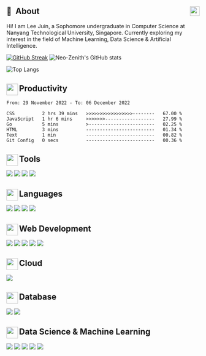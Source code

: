 ## 💫 &nbsp;About  <a href="https://www.linkedin.com/in/juin-lee/" title="LinkedIn"><img align="right" src="https://simpleicons.org/icons/linkedin.svg" height="25" /></a>
Hi! I am Lee Juin, a Sophomore undergraduate in Computer Science at Nanyang Technological University, Singapore. Currently exploring my interest in the field of Machine Learning, Data Science & Artificial Intelligence.

[![GitHub Streak](https://streak-stats.demolab.com?user=Neo-Zenith&theme=material-palenight&border=DFDFDF)](https://git.io/streak-stats)  ![Neo-Zenith's GitHub stats](https://github-readme-stats.vercel.app/api?username=Neo-Zenith&count_private=true&theme=material-palenight&show_icons=true) 

![Top Langs](https://github-readme-stats.vercel.app/api/top-langs/?username=Neo-Zenith&theme=material-palenight&show_icons=true&layout=compact&hide=Jupyter%20Notebook) 

## <img align="left" src="https://images.emojiterra.com/twitter/v13.1/512px/1f4bc.png" height="30" /> Productivity
<!--START_SECTION:waka-->

```text
From: 29 November 2022 - To: 06 December 2022

CSS          2 hrs 39 mins   >>>>>>>>>>>>>>>>>--------   67.00 %
JavaScript   1 hr 6 mins     >>>>>>>------------------   27.99 %
Go           5 mins          >------------------------   02.25 %
HTML         3 mins          -------------------------   01.34 %
Text         1 min           -------------------------   00.82 %
Git Config   0 secs          -------------------------   00.36 %
```

<!--END_SECTION:waka-->

## <img align="left" src="https://emojipedia-us.s3.amazonaws.com/source/skype/289/hammer-and-wrench_1f6e0-fe0f.png" height="30" /> Tools
<p>
  <img src="https://img.shields.io/badge/Visual_Studio-5C2D91?style=for-the-badge&logo=visual%20studio&logoColor=white" />
  <img src="https://img.shields.io/badge/VSCode-0078D6?style=for-the-badge&logo=visualstudio&logoColor=white" />
  <img src="https://img.shields.io/badge/git%20-%23F05033.svg?style=for-the-badge&logo=git&logoColor=white" /> 
  <img src="https://img.shields.io/badge/Jupyter-F37626.svg?&style=for-the-badge&logo=Jupyter&logoColor=white" /> 
</p>


## <img align="left" src="https://static.thenounproject.com/png/3040228-200.png" height="30" /> Languages
<p>
  <img src="https://img.shields.io/badge/Python-3776AB?style=for-the-badge&logo=python&logoColor=white" /> 
  <img src="https://img.shields.io/badge/C-00599C?style=for-the-badge&logo=c&logoColor=white" /> 
  <img src="https://img.shields.io/badge/C%2B%2B-00599C?style=for-the-badge&logo=c%2B%2B&logoColor=white" />
  <img src="https://img.shields.io/badge/Java-ED8B00?style=for-the-badge&logo=java&logoColor=white" /> 
</p>


## <img align="left" src="https://cdn-icons-png.flaticon.com/512/1006/1006771.png" height="30" />Web Development
<p>
  <img src="https://img.shields.io/badge/React-20232A?style=for-the-badge&logo=react&logoColor=61DAFB" />
  <img src="https://img.shields.io/badge/Django-092E20?style=for-the-badge&logo=django&logoColor=white" />
  <img src="https://img.shields.io/badge/HTML5-E34F26?style=for-the-badge&logo=html5&logoColor=white" /> 
  <img src="https://img.shields.io/badge/CSS3-239120?&style=for-the-badge&logo=css3&logoColor=white" /> 
  <img src="https://img.shields.io/badge/JavaScript-F7DF1E?style=for-the-badge&logo=javascript&logoColor=black" /> 
</p>

## <img align="left" src="https://cdn-icons-png.flaticon.com/512/4264/4264850.png" height="30" /> Cloud
<p>
  <img src="https://img.shields.io/badge/Microsoft_Azure-0089D6?style=for-the-badge&logo=microsoft-azure&logoColor=white" />
</p>

## <img align="left" src="https://static.vecteezy.com/system/resources/thumbnails/004/657/673/small/database-line-style-icon-free-vector.jpg" height="30" /> Database
<p>
  <img src="https://img.shields.io/badge/SQLite-07405E?style=for-the-badge&logo=sqlite&logoColor=white" />
  <img src="https://img.shields.io/badge/PostgreSQL-316192?style=for-the-badge&logo=postgresql&logoColor=white" />
</p>

## <img align="left" src="https://cdn-icons-png.flaticon.com/512/3716/3716795.png" height="30" />Data Science & Machine Learning
<p>
  <img src="https://img.shields.io/badge/Pandas-160458?style=for-the-badge&logo=pandas&logoColor=white" />
  <img src="https://img.shields.io/badge/ScikitLearn-f89939?style=for-the-badge&logo=scikit-learn&logoColor=white" />
  <img src="https://img.shields.io/badge/streamlit-bd4043?style=for-the-badge&logo=streamlit&logoColor=white" />
  <img src="https://img.shields.io/badge/TensorFlow-FF6F00?style=for-the-badge&logo=tensorflow&logoColor=white" />
  <img src="https://img.shields.io/badge/opencv-%23white.svg?style=for-the-badge&logo=opencv&logoColor=white" />
</p>
